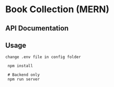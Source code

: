 # Book Collection (MERN)

## API Documentation

## Usage

```
change .env file in config folder
```

```
 npm install
 
 # Backend only
 npm run server
 
```
